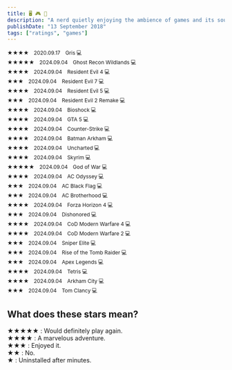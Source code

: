 ```yaml
---
title: 🖥️ 🎮 📱
description: "A nerd quietly enjoying the ambience of games and its soundtrack. WASD, SHIFT, SPACEBAR, F, R"
publishDate: "13 September 2018"
tags: ["ratings", "games"]
---
```



<span style="font-size: 12px;">★★★★ </span> &nbsp; <span style="font-size: 12px;">2020.09.17</span> &nbsp; <span style="font-size: 12px;">Gris 💻</span><br>
<span style="font-size: 12px;">★★★★★</span> &nbsp; <span style="font-size: 12px;">2024.09.04</span> &nbsp; <span style="font-size: 12px;">Ghost Recon Wildlands 💻</span><br>
<span style="font-size: 12px;">★★★★ </span> &nbsp; <span style="font-size: 12px;">2024.09.04</span> &nbsp; <span style="font-size: 12px;">Resident Evil 4 💻</span><br>
<span style="font-size: 12px;">★★★  </span> &nbsp; <span style="font-size: 12px;">2024.09.04</span> &nbsp; <span style="font-size: 12px;">Resident Evil 7 💻</span><br>
<span style="font-size: 12px;">★★★★ </span> &nbsp; <span style="font-size: 12px;">2024.09.04</span> &nbsp; <span style="font-size: 12px;">Resident Evil 5 💻</span><br>
<span style="font-size: 12px;">★★★  </span> &nbsp; <span style="font-size: 12px;">2024.09.04</span> &nbsp; <span style="font-size: 12px;">Resident Evil 2 Remake 💻</span><br>
<span style="font-size: 12px;">★★★★ </span> &nbsp; <span style="font-size: 12px;">2024.09.04</span> &nbsp; <span style="font-size: 12px;">Bioshock 💻</span><br>
<span style="font-size: 12px;">★★★★ </span> &nbsp; <span style="font-size: 12px;">2024.09.04</span> &nbsp; <span style="font-size: 12px;">GTA 5 💻</span><br>
<span style="font-size: 12px;">★★★★ </span> &nbsp; <span style="font-size: 12px;">2024.09.04</span> &nbsp; <span style="font-size: 12px;">Counter-Strike 💻</span><br>
<span style="font-size: 12px;">★★★★ </span> &nbsp; <span style="font-size: 12px;">2024.09.04</span> &nbsp; <span style="font-size: 12px;">Batman Arkham 💻</span><br>
<span style="font-size: 12px;">★★★★ </span> &nbsp; <span style="font-size: 12px;">2024.09.04</span> &nbsp; <span style="font-size: 12px;">Uncharted 💻</span><br>
<span style="font-size: 12px;">★★★★ </span> &nbsp; <span style="font-size: 12px;">2024.09.04</span> &nbsp; <span style="font-size: 12px;">Skyrim 💻</span><br>
<span style="font-size: 12px;">★★★★★</span> &nbsp; <span style="font-size: 12px;">2024.09.04</span> &nbsp; <span style="font-size: 12px;">God of War 💻</span><br>
<span style="font-size: 12px;">★★★★ </span> &nbsp; <span style="font-size: 12px;">2024.09.04</span> &nbsp; <span style="font-size: 12px;">AC Odyssey 💻</span><br>
<span style="font-size: 12px;">★★★  </span> &nbsp; <span style="font-size: 12px;">2024.09.04</span> &nbsp; <span style="font-size: 12px;">AC Black Flag 💻</span><br>
<span style="font-size: 12px;">★★★  </span> &nbsp; <span style="font-size: 12px;">2024.09.04</span> &nbsp; <span style="font-size: 12px;">AC Brotherhood 💻</span><br>
<span style="font-size: 12px;">★★★★ </span> &nbsp; <span style="font-size: 12px;">2024.09.04</span> &nbsp; <span style="font-size: 12px;">Forza Horizon 4 💻</span><br>
<span style="font-size: 12px;">★★★  </span> &nbsp; <span style="font-size: 12px;">2024.09.04</span> &nbsp; <span style="font-size: 12px;">Dishonored 💻</span><br>
<span style="font-size: 12px;">★★★★ </span> &nbsp; <span style="font-size: 12px;">2024.09.04</span> &nbsp; <span style="font-size: 12px;">CoD Modern Warfare 4 💻</span><br>
<span style="font-size: 12px;">★★★★ </span> &nbsp; <span style="font-size: 12px;">2024.09.04</span> &nbsp; <span style="font-size: 12px;">CoD Modern Warfare 2 💻</span><br>
<span style="font-size: 12px;">★★★  </span> &nbsp; <span style="font-size: 12px;">2024.09.04</span> &nbsp; <span style="font-size: 12px;">Sniper Elite 💻</span><br>
<span style="font-size: 12px;">★★★  </span> &nbsp; <span style="font-size: 12px;">2024.09.04</span> &nbsp; <span style="font-size: 12px;">Rise of the Tomb Raider 💻</span><br>
<span style="font-size: 12px;">★★★  </span> &nbsp; <span style="font-size: 12px;">2024.09.04</span> &nbsp; <span style="font-size: 12px;">Apex Legends 💻</span><br>
<span style="font-size: 12px;">★★★★ </span> &nbsp; <span style="font-size: 12px;">2024.09.04</span> &nbsp; <span style="font-size: 12px;">Tetris 💻</span><br>
<span style="font-size: 12px;">★★★★ </span> &nbsp; <span style="font-size: 12px;">2024.09.04</span> &nbsp; <span style="font-size: 12px;">Arkham City 💻</span><br>
<span style="font-size: 12px;">★★★  </span> &nbsp; <span style="font-size: 12px;">2024.09.04</span> &nbsp; <span style="font-size: 12px;">Tom Clancy 💻</span>






## What does these stars mean?
★★★★★ : Would definitely play again.<br>
★★★★ : A marvelous adventure.<br>
★★★ : Enjoyed it.<br>
★★ : No.<br>
★ : Uninstalled after minutes.
